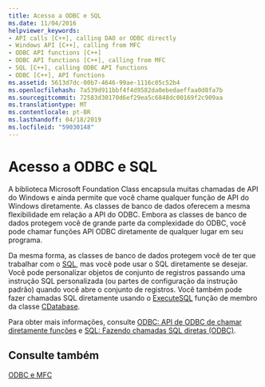 ```yaml
---
title: Acesso a ODBC e SQL
ms.date: 11/04/2016
helpviewer_keywords:
- API calls [C++], calling DAO or ODBC directly
- Windows API [C++], calling from MFC
- ODBC API functions [C++]
- ODBC API functions [C++], calling from MFC
- SQL [C++], calling ODBC API functions
- ODBC [C++], API functions
ms.assetid: 5613d7dc-00b7-4646-99ae-1116c05c52b4
ms.openlocfilehash: 7a539d911bbf4f4d9582da0ebedaeffaa0d8fa7b
ms.sourcegitcommit: 72583d30170d6ef29ea5c6848dc00169f2c909aa
ms.translationtype: MT
ms.contentlocale: pt-BR
ms.lasthandoff: 04/18/2019
ms.locfileid: "59030148"
---
```

# <a name="access-to-odbc-and-sql"></a>Acesso a ODBC e SQL

A biblioteca Microsoft Foundation Class encapsula muitas chamadas de API do Windows e ainda permite que você chame qualquer função de API do Windows diretamente. As classes de banco de dados oferecem a mesma flexibilidade em relação a API do ODBC. Embora as classes de banco de dados protegem você de grande parte da complexidade do ODBC, você pode chamar funções API ODBC diretamente de qualquer lugar em seu programa.

Da mesma forma, as classes de banco de dados protegem você de ter que trabalhar com o [SQL](../../data/odbc/sql.md), mas você pode usar o SQL diretamente se desejar. Você pode personalizar objetos de conjunto de registros passando uma instrução SQL personalizada (ou partes de configuração da instrução padrão) quando você abre o conjunto de registros. Você também pode fazer chamadas SQL diretamente usando o [ExecuteSQL](../../mfc/reference/cdatabase-class.md#executesql) função de membro da classe [CDatabase](../../mfc/reference/cdatabase-class.md).

Para obter mais informações, consulte [ODBC: API de ODBC de chamar diretamente funções](../../data/odbc/odbc-calling-odbc-api-functions-directly.md) e [SQL: Fazendo chamadas SQL diretas (ODBC)](../../data/odbc/sql-making-direct-sql-calls-odbc.md).

## <a name="see-also"></a>Consulte também

[ODBC e MFC](../../data/odbc/odbc-and-mfc.md)